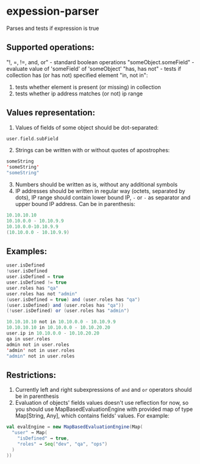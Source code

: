 # expession-parser

Parses and tests if expression is true

## Supported operations:
"!, =, !=, and, or" - standard boolean operations 
"someObject.someField" - evaluate value of 'someField' of 'someObject'
"has, has not" - tests if collection has (or has not) specified element 
"in, not in": 
1. tests whether element is present (or missing) in collection
2. tests whether ip address matches (or not) ip range

## Values representation:
1. Values of fields of some object should be dot-separated:
```scala
user.field.subField
```

2. Strings can be written with or without quotes of apostrophes:
```scala
someString
'someString'
"someString"
```

3. Numbers should be written as is, without any additional symbols
4. IP addresses should be written in regular way (octets, separated by dots), IP range should contain lower bound IP, `-` or ` - ` as separator and upper bound IP address. Can be in parenthesis:
```scala
10.10.10.10
10.10.0.0 - 10.10.9.9
10.10.0.0-10.10.9.9
(10.10.0.0 - 10.10.9.9)
```

## Examples:
```scala
user.isDefined
!user.isDefined
user.isDefined = true 
user.isDefined != true
user.roles has "qa"
user.roles has not "admin"
(user.isDefined = true) and (user.roles has "qa") 
(user.isDefined) and (user.roles has "qa")) 
(!user.isDefined) or (user.roles has "admin")

10.10.10.10 not in 10.10.0.0 - 10.10.9.9
10.10.10.10 in 10.10.0.0 - 10.10.20.20
user.ip in 10.10.0.0 - 10.10.20.20
qa in user.roles
admin not in user.roles
'admin' not in user.roles
"admin" not in user.roles
```

## Restrictions:
1. Currently left and right subexpressions of `and` and `or` operators should be in parenthesis
2. Evaluation of objects' fields values doesn't use reflection for now, so you should use MapBasedEvaluationEngine with provided map of type Map[String, Any], which contains fields' values. 
For example:
```scala
val evalEngine = new MapBasedEvaluationEngine(Map(
  "user" → Map(
    "isDefined" → true,
    "roles" → Seq("dev", "qa", "ops")
  )
))
```